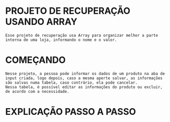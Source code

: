 # PROJETO DE RECUPERAÇÃO USANDO ARRAY

    Esse projeto de recuperação usa Array para organizar melhor a parte interna de uma loja, informando o nome e o valor.

# COMEÇANDO

    Nesse projeto, a pessoa pode informar os dados de um produto na aba de input criada, logo depois, caso a mesma aperte salvar, as informações são salvas numa tabela, caso contrário, ela pode cancelar.
    Nessa tabela, é possível editar as informações do produto ou excluir, de acordo com a necessidade.

# EXPLICAÇÃO PASSO A PASSO

    
